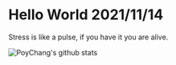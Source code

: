 # Hello World 2021/11/14

Stress is like a pulse, if you have it you are alive.

![PoyChang's github stats](https://github-readme-stats.vercel.app/api?username=poychang&show_icons=true&theme=dracula)
